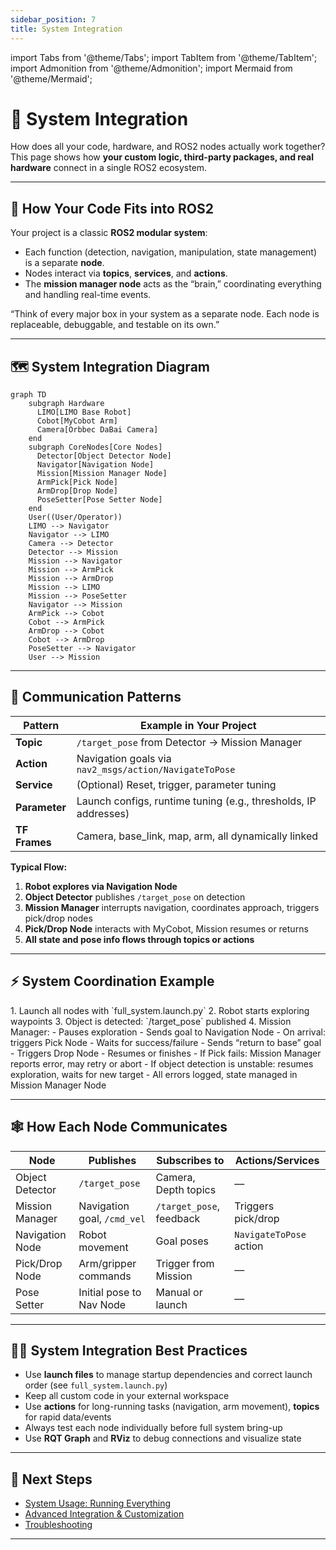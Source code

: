 ```yaml
---
sidebar_position: 7
title: System Integration
---
```


import Tabs from '@theme/Tabs';
import TabItem from '@theme/TabItem';
import Admonition from '@theme/Admonition';
import Mermaid from '@theme/Mermaid';

# 🔗 System Integration

How does all your code, hardware, and ROS2 nodes actually work together?  
This page shows how **your custom logic, third-party packages, and real hardware** connect in a single ROS2 ecosystem.

---

## 🧩 How Your Code Fits into ROS2

Your project is a classic **ROS2 modular system**:
- Each function (detection, navigation, manipulation, state management) is a separate **node**.
- Nodes interact via **topics**, **services**, and **actions**.
- The **mission manager node** acts as the “brain,” coordinating everything and handling real-time events.

<Admonition type="info" title="Tip">
  “Think of every major box in your system as a separate node. Each node is replaceable, debuggable, and testable on its own.”
</Admonition>

---

## 🗺️ System Integration Diagram

```mermaid
graph TD
    subgraph Hardware
      LIMO[LIMO Base Robot]
      Cobot[MyCobot Arm]
      Camera[Orbbec DaBai Camera]
    end
    subgraph CoreNodes[Core Nodes]
      Detector[Object Detector Node]
      Navigator[Navigation Node]
      Mission[Mission Manager Node]
      ArmPick[Pick Node]
      ArmDrop[Drop Node]
      PoseSetter[Pose Setter Node]
    end
    User((User/Operator))
    LIMO --> Navigator
    Navigator --> LIMO
    Camera --> Detector
    Detector --> Mission
    Mission --> Navigator
    Mission --> ArmPick
    Mission --> ArmDrop
    Mission --> LIMO
    Mission --> PoseSetter
    Navigator --> Mission
    ArmPick --> Cobot
    Cobot --> ArmPick
    ArmDrop --> Cobot
    Cobot --> ArmDrop
    PoseSetter --> Navigator
    User --> Mission
```

---

## 🔄 Communication Patterns

| Pattern          | Example in Your Project                                         |
|------------------|-----------------------------------------------------------------|
| **Topic**        | `/target_pose` from Detector → Mission Manager                  |
| **Action**       | Navigation goals via `nav2_msgs/action/NavigateToPose`          |
| **Service**      | (Optional) Reset, trigger, parameter tuning                     |
| **Parameter**    | Launch configs, runtime tuning (e.g., thresholds, IP addresses) |
| **TF Frames**    | Camera, base_link, map, arm, all dynamically linked             |

**Typical Flow:**  
1. **Robot explores via Navigation Node**  
2. **Object Detector** publishes `/target_pose` on detection  
3. **Mission Manager** interrupts navigation, coordinates approach, triggers pick/drop nodes  
4. **Pick/Drop Node** interacts with MyCobot, Mission resumes or returns  
5. **All state and pose info flows through topics or actions**

---

## ⚡️ System Coordination Example

<Tabs>
  <TabItem value="Normal Operation" label="Normal Operation" default>
  1. Launch all nodes with `full_system.launch.py`
  2. Robot starts exploring waypoints
  3. Object is detected: `/target_pose` published
  4. Mission Manager:
      - Pauses exploration
      - Sends goal to Navigation Node
      - On arrival: triggers Pick Node
      - Waits for success/failure
      - Sends “return to base” goal
      - Triggers Drop Node
      - Resumes or finishes
  </TabItem>
  <TabItem value="Interrupt & Error Handling" label="Interrupt & Error Handling">
  - If Pick fails: Mission Manager reports error, may retry or abort
  - If object detection is unstable: resumes exploration, waits for new target
  - All errors logged, state managed in Mission Manager Node
  </TabItem>
</Tabs>

---

## 🕸️ How Each Node Communicates

| Node              | Publishes                  | Subscribes to            | Actions/Services        |
|-------------------|---------------------------|--------------------------|-------------------------|
| Object Detector   | `/target_pose`            | Camera, Depth topics     | —                       |
| Mission Manager   | Navigation goal, `/cmd_vel`| `/target_pose`, feedback | Triggers pick/drop      |
| Navigation Node   | Robot movement            | Goal poses               | `NavigateToPose` action |
| Pick/Drop Node    | Arm/gripper commands      | Trigger from Mission     | —                       |
| Pose Setter       | Initial pose to Nav Node  | Manual or launch         | —                       |

---

## 👨‍💻 System Integration Best Practices

- Use **launch files** to manage startup dependencies and correct launch order (see `full_system.launch.py`)
- Keep all custom code in your external workspace
- Use **actions** for long-running tasks (navigation, arm movement), **topics** for rapid data/events
- Always test each node individually before full system bring-up
- Use **RQT Graph** and **RViz** to debug connections and visualize state

---

## 🚦 Next Steps

- [System Usage: Running Everything](../12-usage-guide/system-startup.md)
- [Advanced Integration & Customization](../advanced-usage/custom-objects.md)
- [Troubleshooting](../07-troubleshooting/debugging-guide.md)

---
